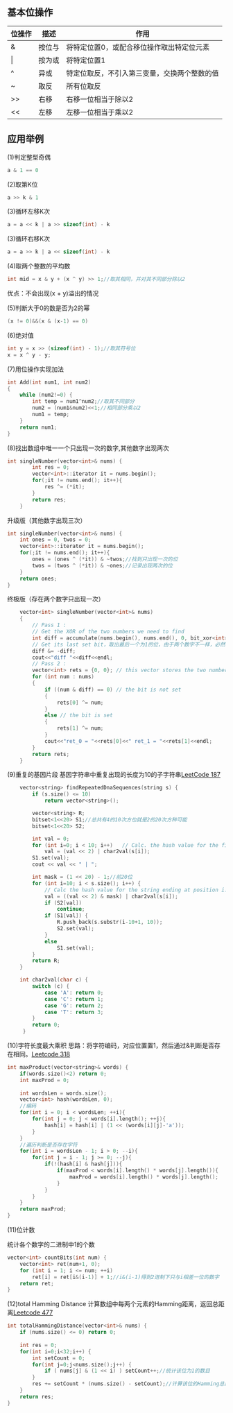## 基本位操作
位操作  |  描述 | 作用
-------| ------- |-------------
& | 按位与 | 将特定位置0，或配合移位操作取出特定位元素
&#124;  | 按为或  | 将特定位置1
^ | 异或 | 特定位取反，不引入第三变量，交换两个整数的值
~ | 取反 | 所有位取反
>> | 右移 | 右移一位相当于除以2
<< | 左移 | 左移一位相当于乘以2

## 应用举例
(1)判定整型奇偶
``` c++
a & 1 == 0
```
(2)取第K位
``` c++
a >> k & 1 
```
(3)循环左移K次
``` c++
a = a << k | a >> sizeof(int) - k
```
(3)循环右移K次
``` c++
a = a >> k | a << sizeof(int) - k
```
(4)取两个整数的平均数
``` c++
int mid = x & y + (x ^ y) >> 1;//取其相同，并对其不同部分除以2
```
优点：不会出现(x + y)溢出的情况

(5)判断大于0的数是否为2的幂
``` c++
(x != 0)&&(x & (x-1) == 0)
```
(6)绝对值
``` c++
int y = x >> (sizeof(int) - 1);//取其符号位
x = x ^ y - y;
```
(7)用位操作实现加法
```c++
int Add(int num1, int num2)
{
    while (num2!=0) {
        int temp = num1^num2;//取其不同部分
        num2 = (num1&num2)<<1;//相同部分乘以2
        num1 = temp;
    }
    return num1;
}
```
(8)找出数组中唯一一个只出现一次的数字,其他数字出现两次
```c++
int singleNumber(vector<int>& nums) {
        int res = 0;
        vector<int>::iterator it = nums.begin();
        for(;it != nums.end(); it++){
            res ^= (*it);
        }
        return res;
    }
```
升级版（其他数字出现三次）
```c++
int singleNumber(vector<int>& nums) {
    int ones = 0, twos = 0;
    vector<int>::iterator it = nums.begin();
    for(;it != nums.end(); it++){
        ones = (ones ^ (*it)) & ~twos;//找到只出现一次的位
        twos = (twos ^ (*it)) & ~ones;//记录出现两次的位
    }
    return ones;
}
```
终极版（存在两个数字只出现一次）
```c++
    vector<int> singleNumber(vector<int>& nums) 
    {
        // Pass 1 : 
        // Get the XOR of the two numbers we need to find
        int diff = accumulate(nums.begin(), nums.end(), 0, bit_xor<int>());
        // Get its last set bit，取出最后一个为1的位，由于两个数字不一样，必然存在其中一位不同，那么只需要找出其中一位，然后按情况区分
        diff &= -diff;
        cout<<"diff "<<diff<<endl;
        // Pass 2 :
        vector<int> rets = {0, 0}; // this vector stores the two numbers we will return
        for (int num : nums)
        {
            if ((num & diff) == 0) // the bit is not set
            {
                rets[0] ^= num;
            }
            else // the bit is set
            {
                rets[1] ^= num;
            }
            cout<<"ret_0 = "<<rets[0]<<" ret_1 = "<<rets[1]<<endl;
        }
        return rets;
    }
```
(9)重复的基因片段
基因字符串中重复出现的长度为10的子字符串[LeetCode 187](https://leetcode.com/problems/repeated-dna-sequences/discuss/53952/20-ms-solution-(C%2B%2B)-with-explanation)
```c++
    vector<string> findRepeatedDnaSequences(string s) {
        if (s.size() <= 10)
            return vector<string>();

        vector<string> R;
        bitset<1<<20> S1;//总共有4的10次方也就是2的20次方种可能
        bitset<1<<20> S2;

        int val = 0;
        for (int i=0; i < 10; i++)   // Calc. the hash value for the first string.
            val = (val << 2) | char2val(s[i]);
        S1.set(val);
        cout << val << " | ";

        int mask = (1 << 20) - 1;//前20位
        for (int i=10; i < s.size(); i++) {
            // Calc the hash value for the string ending at position i.
            val = ((val << 2) & mask) | char2val(s[i]);  
            if (S2[val])
                continue;
            if (S1[val]) {
                R.push_back(s.substr(i-10+1, 10));
                S2.set(val);
            }
            else
                S1.set(val);
        }
        return R;
    }

    int char2val(char c) {
        switch (c) {
            case 'A': return 0;
            case 'C': return 1;
            case 'G': return 2;
            case 'T': return 3;
        }
        return 0;
     }
```
(10)字符长度最大乘积
思路：将字符编码，对应位置置1，然后通过&判断是否存在相同。[Leetcode 318](https://leetcode.com/problems/maximum-product-of-word-lengths/discuss/225388/C%2B%2B-Beats-100-Simple-Bitwise-hashing-WITH-DETAILED-EXPLANATION)
```c++
int maxProduct(vector<string>& words) {
    if(words.size()<2) return 0;
    int maxProd = 0;
    
    int wordsLen = words.size();
    vector<int> hash(wordsLen, 0);
    //编码
    for(int i = 0; i < wordsLen; ++i){
        for(int j = 0; j < words[i].length(); ++j){
            hash[i] = hash[i] | (1 << (words[i][j]-'a'));
        }
    }
    //遍历判断是否存在字符
    for(int i = wordsLen - 1; i > 0; --i){
        for(int j = i - 1; j >= 0; --j){
            if(!(hash[i] & hash[j])){
                if(maxProd < words[i].length() * words[j].length()){
                    maxProd = words[i].length() * words[j].length();
                }
            }
        }
    }
    return maxProd;
}
```
(11)位计数

统计各个数字的二进制中1的个数
```c++
vector<int> countBits(int num) {
    vector<int> ret(num+1, 0);
    for (int i = 1; i <= num; ++i)
        ret[i] = ret[i&(i-1)] + 1;//i&(i-1)得到2进制下只与i相差一位的数字
    return ret;
}
```
(12)total Hamming Distance
计算数组中每两个元素的Hamming距离，返回总距离[Leetcode 477](https://leetcode.com/problems/total-hamming-distance/discuss/96250/C%2B%2B-O(n)-runtime-O(1)-space)
```c++
int totalHammingDistance(vector<int>& nums) {
    if (nums.size() <= 0) return 0;
    
    int res = 0;
    for(int i=0;i<32;i++) {
        int setCount = 0;
        for(int j=0;j<nums.size();j++) {
            if ( nums[j] & (1 << i) ) setCount++;//统计该位为1的数目
        }
        res += setCount * (nums.size() - setCount);//计算该位的Hamming总距离
    }
    return res;
}
```
